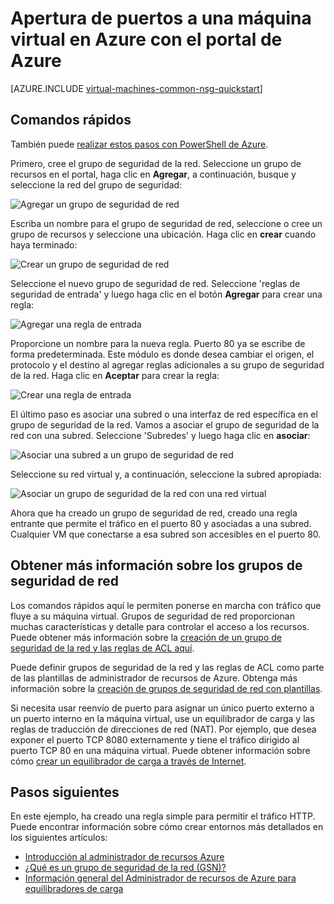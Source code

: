 <properties
   pageTitle="Abra los puertos a una máquina virtual con el portal de Azure | Microsoft Azure"
   description="Obtenga información sobre cómo abrir un puerto o crear un extremo de la máquina virtual de Windows mediante el modelo de implementación de administrador de recursos en el Portal de Azure"
   services="virtual-machines-windows"
   documentationCenter=""
   authors="iainfoulds"
   manager="timlt"
   editor=""/>

<tags
   ms.service="virtual-machines-windows"
   ms.devlang="na"
   ms.topic="article"
   ms.tgt_pltfrm="vm-windows"
   ms.workload="infrastructure-services"
   ms.date="10/27/2016"
   ms.author="iainfou"/>

# <a name="opening-ports-to-a-vm-in-azure-using-the-azure-portal"></a>Apertura de puertos a una máquina virtual en Azure con el portal de Azure
[AZURE.INCLUDE [virtual-machines-common-nsg-quickstart](../../includes/virtual-machines-common-nsg-quickstart.md)]

## <a name="quick-commands"></a>Comandos rápidos
También puede [realizar estos pasos con PowerShell de Azure](virtual-machines-windows-nsg-quickstart-powershell.md).

Primero, cree el grupo de seguridad de la red. Seleccione un grupo de recursos en el portal, haga clic en **Agregar**, a continuación, busque y seleccione la red del grupo de seguridad:

![Agregar un grupo de seguridad de red](./media/virtual-machines-windows-nsg-quickstart-portal/add-nsg.png)

Escriba un nombre para el grupo de seguridad de red, seleccione o cree un grupo de recursos y seleccione una ubicación. Haga clic en **crear** cuando haya terminado:

![Crear un grupo de seguridad de red](./media/virtual-machines-windows-nsg-quickstart-portal/create-nsg.png)

Seleccione el nuevo grupo de seguridad de red. Seleccione 'reglas de seguridad de entrada' y luego haga clic en el botón **Agregar** para crear una regla:

![Agregar una regla de entrada](./media/virtual-machines-windows-nsg-quickstart-portal/add-inbound-rule.png)

Proporcione un nombre para la nueva regla. Puerto 80 ya se escribe de forma predeterminada. Este módulo es donde desea cambiar el origen, el protocolo y el destino al agregar reglas adicionales a su grupo de seguridad de la red. Haga clic en **Aceptar** para crear la regla:

![Crear una regla de entrada](./media/virtual-machines-windows-nsg-quickstart-portal/create-inbound-rule.png)

El último paso es asociar una subred o una interfaz de red específica en el grupo de seguridad de la red. Vamos a asociar el grupo de seguridad de la red con una subred. Seleccione 'Subredes' y luego haga clic en **asociar**:

![Asociar una subred a un grupo de seguridad de red](./media/virtual-machines-windows-nsg-quickstart-portal/associate-subnet.png)

Seleccione su red virtual y, a continuación, seleccione la subred apropiada:

![Asociar un grupo de seguridad de la red con una red virtual](./media/virtual-machines-windows-nsg-quickstart-portal/select-vnet-subnet.png)

Ahora que ha creado un grupo de seguridad de red, creado una regla entrante que permite el tráfico en el puerto 80 y asociadas a una subred. Cualquier VM que conectarse a esa subred son accesibles en el puerto 80.


## <a name="more-information-on-network-security-groups"></a>Obtener más información sobre los grupos de seguridad de red
Los comandos rápidos aquí le permiten ponerse en marcha con tráfico que fluye a su máquina virtual. Grupos de seguridad de red proporcionan muchas características y detalle para controlar el acceso a los recursos. Puede obtener más información sobre la [creación de un grupo de seguridad de la red y las reglas de ACL aquí](../virtual-network/virtual-networks-create-nsg-arm-ps.md).

Puede definir grupos de seguridad de la red y las reglas de ACL como parte de las plantillas de administrador de recursos de Azure. Obtenga más información sobre la [creación de grupos de seguridad de red con plantillas](../virtual-network/virtual-networks-create-nsg-arm-template.md).

Si necesita usar reenvío de puerto para asignar un único puerto externo a un puerto interno en la máquina virtual, use un equilibrador de carga y las reglas de traducción de direcciones de red (NAT). Por ejemplo, que desea exponer el puerto TCP 8080 externamente y tiene el tráfico dirigido al puerto TCP 80 en una máquina virtual. Puede obtener información sobre cómo [crear un equilibrador de carga a través de Internet](../load-balancer/load-balancer-get-started-internet-arm-ps.md).

## <a name="next-steps"></a>Pasos siguientes
En este ejemplo, ha creado una regla simple para permitir el tráfico HTTP. Puede encontrar información sobre cómo crear entornos más detallados en los siguientes artículos:

- [Introducción al administrador de recursos Azure](../azure-resource-manager/resource-group-overview.md)
- [¿Qué es un grupo de seguridad de la red (GSN)?](../virtual-network/virtual-networks-nsg.md)
- [Información general del Administrador de recursos de Azure para equilibradores de carga](../load-balancer/load-balancer-arm.md)
